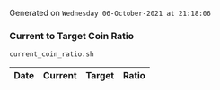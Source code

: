 Generated on `Wednesday 06-October-2021 at 21:18:06`

### Current to Target Coin Ratio
`current_coin_ratio.sh`

Date|Current|Target|Ratio
---|---|---|---
